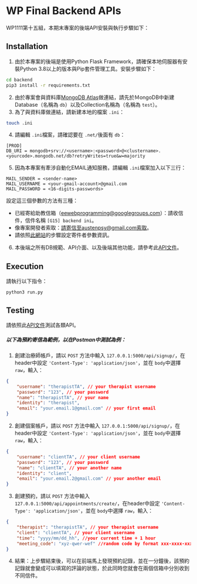 # WP Final Backend APIs

WP1111第十五組，本期末專案的後端API安裝與執行步驟如下：

## Installation

1. 由於本專案的後端是使用Python Flask Framework，請確保本地伺服器有安裝Python 3.8以上的版本與Pip套件管理工具。安裝步驟如下：

```bash
cd backend
pip3 install -r requirements.txt
```

2. 由於專案會與資料庫[MongoDB Atlas](https://www.mongodb.com/)做連結，請先於ＭongoDB中新建Database（名稱為 `db`）以及Collection名稱為（名稱為 `test`）。
3. 為了與資料庫做連結，請新建本地的檔案 `.ini`：

```bash
touch .ini
```

4. 請編輯 `.ini`檔案，請確認要在 `.net/`後面有 `db`：

```
[PROD]
DB_URI = mongodb+srv://<username>:<password>@<clustername>.<yourcode>.mongodb.net/db?retryWrites=true&w=majority
```

5. 因為本專案有牽涉自動化EMAIL通知服務，請編輯 `.ini`檔案加入以下三行：

```
MAIL_SENDER = <sender-name>
MAIL_USERNAME = <your-gmail-account>@gmail.com
MAIL_PASSWORD = <16-digits-passwords>
```

設定這三個參數的方法有三種：

* 已經寄給助教信箱（eewebprogramming@googlegroups.com）：請收信件，信件名稱 `[G15] backend ini`。
* 像專案開發者索取：請寄信至austenpsy@gmail.com索取。
* 請依照[此網站](https://github.com/twtrubiks/Flask-Mail-example)的步驟設定寄件者參數資訊。

6. 本後端之所有DB規範、API介面、以及後端其他功能，請參考此[API文件](https://hackmd.io/@judycpc/rk5wzFbdj)。

## Execution

請執行以下指令：

```python3
python3 run.py
```

## Testing

請依照此[API文件](https://hackmd.io/@judycpc/rk5wzFbdj)測試各類API。

##### 以下為預約寄信為範例，以在Postman中測試為例：

1. 創建治療師帳戶，請以 `POST` 方法中輸入 `127.0.0.1:5000/api/signup/`，在header中設定 `'Content-Type': 'application/json'`，並在 `body`中選擇 `raw`，輸入：

```json
{
    "username": "therapistTA", // your therapist username
    "password": "123", // your password
    "name": "therapistTA", // your name
    "identity": "therapist",
    "email": "your.email.1@gmail.com" // your first email
}
```

2. 創建個案帳戶，請以 `POST` 方法中輸入 `127.0.0.1:5000/api/signup/`，在header中設定 `'Content-Type': 'application/json'`，並在 `body`中選擇 `raw`，輸入：

```json
{
    "username": "clientTA", // your client username
    "password": "123", // your password
    "name": "clientTA", // your another name
    "identity": "client",
    "email": "your.email.2@gmail.com" // your another email
}
```

3. 創建預約，請以 `POST` 方法中輸入 `127.0.0.1:5000/api/appointments/create/`，在header中設定 `'Content-Type': 'application/json'`，並在 `body`中選擇 `raw`，輸入：

```json
{
    "therapist": "therapistTA", // your therapist username
    "client": "clientTA", // your client username
    "time": "yyyy/mm/dd_hh", //your current time + 1 hour
    "meeting_code": "xyz-qwer-wef" //random code by format xxx-xxxx-xxx
}
```

4. 結果：上步驟結束後，可以在前端馬上發現預約記錄，並在一分鐘後，該預約記錄就會變成可以填寫的評論的狀態，於此同時您就會在兩個信箱中分別收到不同信件。
